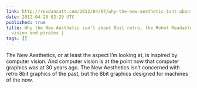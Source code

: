 ```yaml
---
link: http://revdancatt.com/2012/04/07/why-the-new-aesthetic-isnt-about-8bit-retro-the-robot-readable-world-computer-vision-and-pirates/
date: 2012-04-20 02:29 UTC
published: true
title: Why the New Aesthetic isn’t about 8bit retro, the Robot Readable World, computer
  vision and pirates |
tags: []
---
```


The New Aesthetics, or at least the aspect I’m looking at, is inspired by computer vision. And computer vision is at the point now that computer graphics was at 30 years ago. The New Aesthetics isn’t concerned with retro 8bit graphics of the past, but the 8bit graphics designed for machines of the now.
